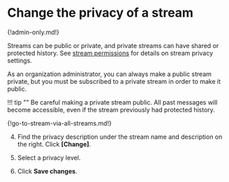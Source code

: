 # Change the privacy of a stream

{!admin-only.md!}

Streams can be public or private, and private streams can have shared or
protected history. See [stream permissions](/help/stream-permissions) for
details on stream privacy settings.

As an organization administrator, you can always make a public stream
private, but you must be subscribed to a private stream in order to make it
public.

!!! tip ""
    Be careful making a private stream public. All past messages will become
    accessible, even if the stream previously had protected history.

{!go-to-stream-via-all-streams.md!}

4. Find the privacy description under the stream name and description on the
   right. Click **[Change]**.

5. Select a privacy level.

6. Click **Save changes**.
